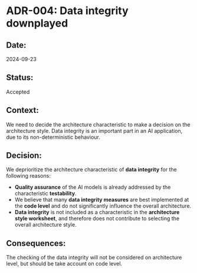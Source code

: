 # ADR-004: Data integrity downplayed

## Date:
2024-09-23

## Status:
Accepted

## Context:
We need to decide the architecture characteristic to make a decision on the architecture style.
Data integrity is an important part in an AI application, due to its non-deterministic behaviour.

## Decision:
We deprioritize the architecture characteristic of **data integrity** for the following reasons:

- **Quality assurance** of the AI models is already addressed by the characteristic **testability**.
- We believe that many **data integrity measures** are best implemented at the **code level** and do not significantly influence the overall architecture.
- **Data integrity** is not included as a characteristic in the **architecture style worksheet**, and therefore does not contribute to selecting the overall architecture style.


## Consequences:
The checking of the data integrity will not be considered on architecture level, but should be take account on code level.